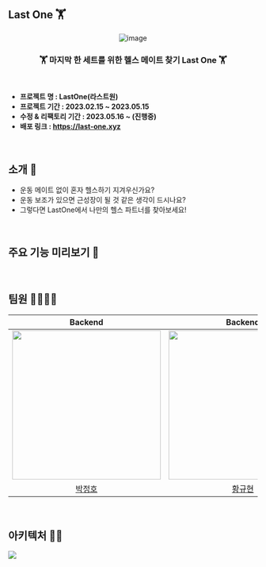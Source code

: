 ## Last One 🏋

<div align="center">
  
  ![image](https://github.com/Jeongho0805/demotest/assets/96610382/90ba03e8-8c38-4b20-9538-a02e261a6349)
  ### 🏋 마지막 한 세트를 위한 헬스 메이트 찾기 Last One 🏋

</div>
  


<br/>

- **프로젝트 명 : LastOne(라스트원)**
- **프로젝트 기간 : 2023.02.15 ~ 2023.05.15**
- **수정 & 리팩토리 기간 : 2023.05.16 ~ (진행중)**
- **배포 링크 : https://last-one.xyz**

<br/>

## 소개 :information_desk_person:

- 운동 메이트 없이 혼자 헬스하기 지겨우신가요?
- 운동 보조가 있으면 근성장이 될 것 같은 생각이 드시나요?
- 그렇다면 LastOne에서 나만의 헬스 파트너를 찾아보세요!

<br/>

## 주요 기능 미리보기 👀


</br>

## 팀원 👨‍👨‍👧‍👧

|                                                          Backend                                                          |                                                          Backend                                                           |                                                           Frontend                                                            |                                                         Designer                                                          |
|:-------------------------------------------------------------------------------------------------------------------------:|:--------------------------------------------------------------------------------------------------------------------------:|:-----------------------------------------------------------------------------------------------------------------------------:|:-------------------------------------------------------------------------------------------------------------------------:|
| <img src="https://github.com/Jeongho0805/demotest/assets/96610382/407d222a-55c8-4e1d-b8d6-af80a1ac2679.png"  width="300"/> | <img src="https://github.com/Jeongho0805/demotest/assets/96610382/57296b78-2f65-4997-a0fe-c4a7e924282d.png" width=300px /> |   <img src="https://github.com/Jeongho0805/demotest/assets/96610382/b5536c38-cd18-4e0b-be1f-4269c393b9bd.png" width=300px>    | <img src="https://github.com/Jeongho0805/demotest/assets/96610382/7cd3535e-14d6-4484-afe9-bf43f6173943.png" width=300px > |
|                                           [박정호](https://github.com/Jeongho0805)                                           |                                            [황규현](https://github.com/beetrbgus)                                             |                                                [배범수](https://github.com/Bsfla)                                                |                                                          [조규원](https://www.behance.net/ku_oni/moodboards)                                                          |


</br>

## 아키텍처 👨‍💻

<img src="https://github.com/Jeongho0805/demotest/assets/96610382/ffe3fdbd-6cf8-487b-9ef1-a14a7a4457eb.jpg?raw=true">








